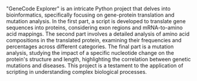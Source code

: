 "GeneCode Explorer" is an intricate Python project that delves into bioinformatics, specifically focusing on gene-protein translation and mutation analysis. In the first part, a script is developed to translate gene sequences into proteins, considering exon regions and mRNA-to-amino acid mappings. The second part involves a detailed analysis of amino acid compositions in the translated protein, examining their frequencies and percentages across different categories. The final part is a mutation analysis, studying the impact of a specific nucleotide change on the protein's structure and length, highlighting the correlation between genetic mutations and diseases. This project is a testament to the application of scripting in understanding complex biological processes.
